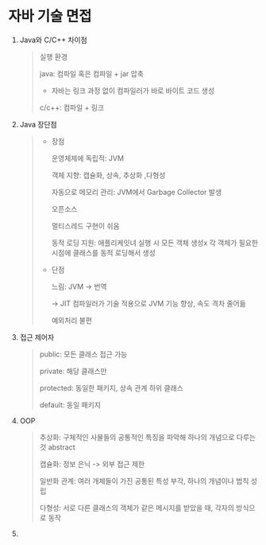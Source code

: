 # 자바 기술 면접

1. Java와 C/C++ 차이점

   > 실행 환경
   >
   > java: 컴파일 혹은 컴파일 + jar 압축
   >
   > - 자바는 링크 과정 없이 컴파일러가 바로 바이트 코드 생성
   >
   > c/c++: 컴파일 + 링크

2. Java 장단점

   > - 장점
   >
   >   운영체제에 독립적: JVM
   >
   >   객체 지향: 캡슐화, 상속, 추상화 ,다형성
   >
   >   자동으로 메모리 관리: JVM에서 Garbage Collector 발생
   >
   >   오픈소스
   >
   >   멀티스레드 구현이 쉬움
   >
   >   동적 로딩 지원: 애플리케잇녀 실행 시 모든 객체 생성x 각 객체가 필요한 시점에 클래스를 동적 로딩해서 생성
   >
   > - 단점
   >
   >   느림: JVM -> 번역
   >
   >   -> JIT 컴파일러가 기술 적용으로 JVM 기능 향상, 속도 격차 줄어듦
   >
   >   예외처리 불편

3. 접근 제어자

   > public: 모든 클래스 접근 가능
   >
   > private: 해당 클래스만
   >
   > protected: 동일한 패키지, 상속 관계 하위 클래스
   >
   > default: 동일 패키지

4. OOP

   > 추상화: 구체적인 사물들의 공통적인 특징을 파악해 하나의 개념으로 다루는 것 abstract
   >
   > 캡슐화: 정보 은닉 -> 외부 접근 제한
   >
   > 일반화 관계: 여러 개체들이 가진 공통된 특성 부각, 하나의 개념이나 법칙 성립
   >
   > 다형성: 서로 다른 클래스의 객체가 같은 메시지를 받았을 때, 각자의 방식으로 동작

5. 